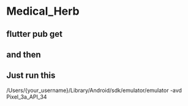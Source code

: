 # Medical_Herb

## flutter pub get
## and then
## Just run this 
/Users/{your_username}/Library/Android/sdk/emulator/emulator -avd Pixel_3a_API_34
